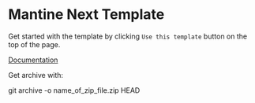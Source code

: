 # Mantine Next Template

Get started with the template by clicking `Use this template` button on the top of the page.

[Documentation](https://mantine.dev/guides/next/)


Get archive with: 

git archive -o name_of_zip_file.zip HEAD
